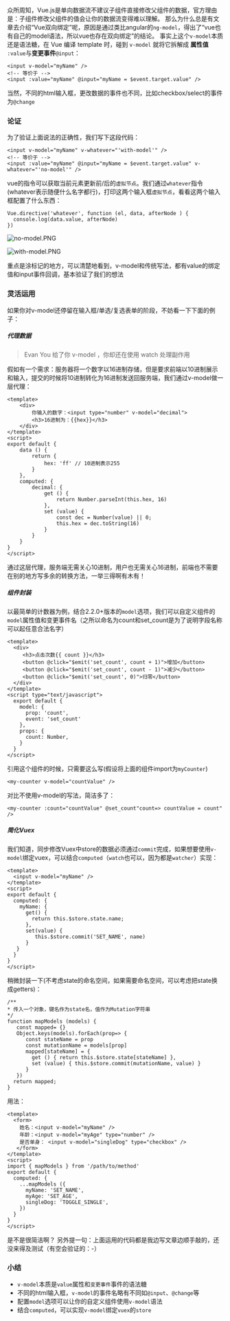 众所周知，Vue.js是单向数据流不建议子组件直接修改父组件的数据，官方理由是：子组件修改父组件的值会让你的数据流变得难以理解。
那么为什么总是有文章去介绍“Vue双向绑定”呢，原因是通过类比angular的`ng-model`，得出了“vue也有自己的model语法，所以vue也存在双向绑定”的结论。
事实上这个`v-model`本质还是语法糖，在 Vue 编译 template 时，碰到 `v-model` 就将它拆解成 **属性值** `:value`与**变更事件**`@input`：
```
<input v-model="myName" />
<!-- 等价于 -->
<input :value="myName" @input="myName = $event.target.value" />
```
当然，不同的html输入框，更改数据的事件也不同，比如checkbox/select的事件为`@change`
### 论证
为了验证上面说法的正确性，我们写下这段代码：
```
<input v-model="myName" v-whatever="'with-model'" />
<!-- 等价于 -->
<input :value="myName" @input="myName = $event.target.value" v-whatever="'no-model'" />
```
vue的指令可以获取当前元素更新前/后的`虚拟节点`。我们通过`whatever`指令(whatever表示随便什么名字都行)，打印这两个输入框`虚拟节点`，看看这两个输入框配置了什么东西：
```
Vue.directive('whatever', function (el, data, afterNode ) {
  console.log(data.value, afterNode)
})
```
![no-model.PNG](https://upload-images.jianshu.io/upload_images/3132311-471820cfd5bc23b1.PNG?imageMogr2/auto-orient/strip%7CimageView2/2/w/1240)

![with-model.PNG](https://upload-images.jianshu.io/upload_images/3132311-fb6e03ee75469a39.PNG?imageMogr2/auto-orient/strip%7CimageView2/2/w/1240)

重点是涂标记的地方，可以清楚地看到，v-model和传统写法，都有value的绑定值和input事件回调，基本验证了我们的想法

### 灵活运用
如果你对v-model还停留在输入框/单选/复选表单的阶段，不妨看一下下面的例子：
##### 代理数据
> Evan You 给了你 v-model ，你却还在使用 watch 处理副作用

假如有一个需求：服务器将一个数字以16进制存储，但是要求前端以10进制展示和输入，提交的时候将10进制转化为16进制发送回服务端，我们通过v-model做一层代理：
```
<template>
    <div>
        你输入的数字：<input type="number" v-model="decimal">
        <h3>16进制为：{{hex}}</h3>
    </div>
</template>
<script>
export default {
    data () {
        return {
            hex: 'ff' // 10进制表示255
        }
    },
    computed: {
        decimal: {
            get () {
                return Number.parseInt(this.hex, 16)
            },
            set (value) {
                const dec = Number(value) || 0; 
                this.hex = dec.toString(16)
            }
        }
    }
}
</script>
```
通过这层代理，服务端无需关心10进制，用户也无需关心16进制，前端也不需要在别的地方写多余的转换方法，一举三得啊有木有！

##### 组件封装
以最简单的计数器为例，结合2.2.0+版本的`model`选项，我们可以自定义组件的`model`属性值和变更事件名（之所以命名为count和set_count是为了说明字段名称可以起任意合法名字）
```
<template>
  <div>
     <h3>点击次数{{ count }}</h3>
     <button @click="$emit('set_count', count + 1)">增加</button>
     <button @click="$emit('set_count', count - 1)">减少</button>
     <button @click="$emit('set_count', 0)">归零</button>
  </div>
</template>
<script type="text/javascript">
  export default {
    model: {
      prop: 'count',
      event: 'set_count'
    },
    props: {
      count: Number,
    }
  }
</script>
```
引用这个组件的时候，只需要这么写(假设将上面的组件import为`myCounter`)
```
<my-counter v-model="countValue" />
```
对比不使用v-model的写法，简洁多了：
```
<my-counter :count="countValue" @set_count"count=> countValue = count" />
```

##### 简化Vuex
我们知道，同步修改Vuex中store的数据必须通过`commit`完成，如果想要使用`v-model`绑定vuex，可以结合`computed`（`watch`也可以，因为都是`watcher`）实现：
```
<template>
  <input v-model="myName" />
</template>
<script>
export default {
  computed: {
    myName: {
      get() {
        return this.$store.state.name;
      },
      set(value) {
         this.$store.commit('SET_NAME', name)
      }
   }
  }
}
</script>
```

稍微封装一下(不考虑state的命名空间，如果需要命名空间，可以考虑把state换成getters)： 
```
/**
* 传入一个对象，键名作为state名，值作为Mutation字符串
*/
function mapModels (models) {
   const mapped= {}
   Object.keys(models).forEach(prop=> {
      const stateName = prop
      const mutationName = models[prop]
      mapped[stateName] = {
        get () { return this.$store.state[stateName] },
        set (value) { this.$store.commit(mutationName, value) }
      }
   })
  return mapped;
}
```
用法：
```
<template>
  <form>
    姓名：<input v-model="myName" />
    年龄：<input v-model="myAge" type="number" />
    是否单身： <input v-model="singleDog" type="checkbox" />
   </form>
</template>
<script>
import { mapModels } from '/path/to/method'
export default {
  computed: {
    ...mapModels ({
      myName: 'SET_NAME',
      myAge: 'SET_AGE',
      singleDog: 'TOGGLE_SINGLE',
    })
  }
}
</script>
```
是不是很简洁啊？
另外提一句：上面运用的代码都是我边写文章边顺手敲的，还没来得及测试（有空会验证的：-）
### 小结
- `v-model`本质是`value`属性和`变更事件`事件的语法糖
- 不同的html输入框，`v-model`的事件名略有不同如`@input`、`@change`等
- 配置`model`选项可以让你的自定义组件使用`v-model`语法
- 结合`computed`，可以实现`v-model`绑定`vuex`的`store`

